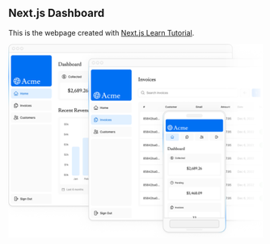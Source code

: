 ## Next.js Dashboard 

This is the webpage created with [Next.js Learn Tutorial](https://nextjs.org/learn).

![Dashboard hero image](/public/hero-desktop.png)